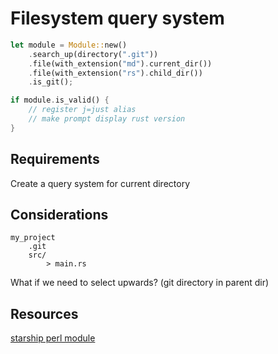
# Filesystem query system

```rust
let module = Module::new()
    .search_up(directory(".git"))
    .file(with_extension("md").current_dir())
    .file(with_extension("rs").child_dir())
    .is_git();

if module.is_valid() {
    // register j=just alias
    // make prompt display rust version
}
```

## Requirements

Create a query system for current directory

## Considerations

```
my_project
    .git
    src/
        > main.rs
```

What if we need to select upwards? (git directory in parent dir)

## Resources
[starship perl module](https://github.com/starship/starship/blob/master/src/modules/perl.rs)
